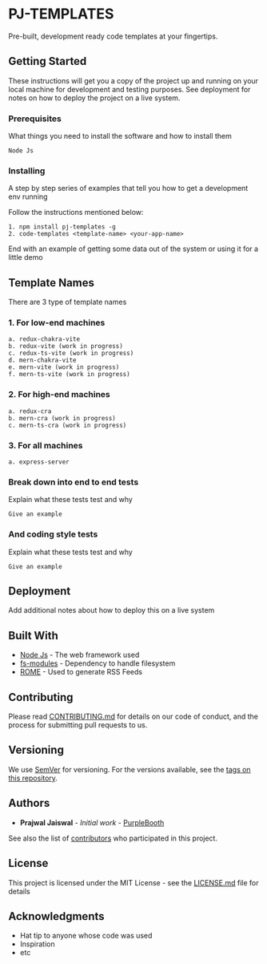 # PJ-TEMPLATES

Pre-built, development ready code templates at your fingertips.

## Getting Started

These instructions will get you a copy of the project up and running on your local machine for development and testing purposes. See deployment for notes on how to deploy the project on a live system.

### Prerequisites

What things you need to install the software and how to install them

```
Node Js
```

### Installing

A step by step series of examples that tell you how to get a development env running

Follow the instructions mentioned below:

```
1. npm install pj-templates -g
2. code-templates <template-name> <your-app-name>
```

End with an example of getting some data out of the system or using it for a little demo

## Template Names

There are 3 type of template names

### 1. For low-end machines
```
a. redux-chakra-vite
b. redux-vite (work in progress)
c. redux-ts-vite (work in progress)
d. mern-chakra-vite
e. mern-vite (work in progress)
f. mern-ts-vite (work in progress)
```

### 2. For high-end machines
```
a. redux-cra
b. mern-cra (work in progress)
c. mern-ts-cra (work in progress)
```
### 3. For all machines
```
a. express-server
```
### Break down into end to end tests

Explain what these tests test and why

```
Give an example
```

### And coding style tests

Explain what these tests test and why

```
Give an example
```

## Deployment

Add additional notes about how to deploy this on a live system

## Built With

* [Node Js](http://www.dropwizard.io/1.0.2/docs/) - The web framework used
* [fs-modules](https://maven.apache.org/) - Dependency to handle filesystem
* [ROME](https://rometools.github.io/rome/) - Used to generate RSS Feeds

## Contributing

Please read [CONTRIBUTING.md](https://gist.github.com/PurpleBooth/b24679402957c63ec426) for details on our code of conduct, and the process for submitting pull requests to us.

## Versioning

We use [SemVer](http://semver.org/) for versioning. For the versions available, see the [tags on this repository](https://github.com/your/project/tags). 

## Authors

* **Prajwal Jaiswal** - *Initial work* - [PurpleBooth](https://github.com/PurpleBooth)

See also the list of [contributors](https://github.com/your/project/contributors) who participated in this project.

## License

This project is licensed under the MIT License - see the [LICENSE.md](LICENSE.md) file for details

## Acknowledgments

* Hat tip to anyone whose code was used
* Inspiration
* etc
